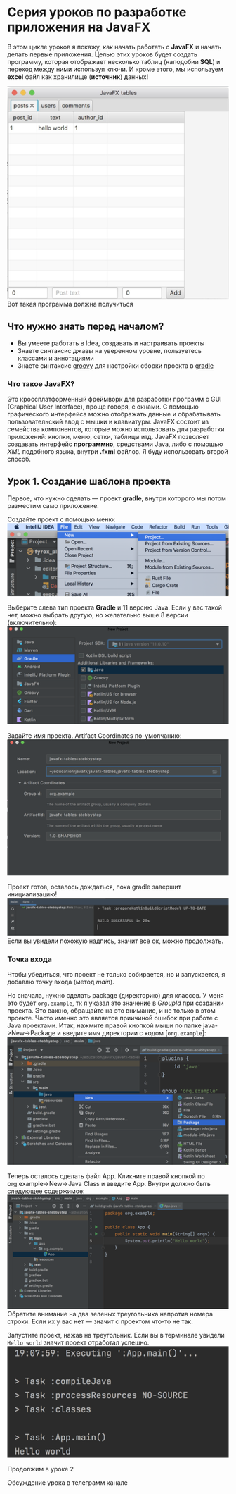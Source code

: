 # Cерия уроков по разработке приложения на JavaFX

В этом цикле уроков я покажу, как начать работать с **JavaFX** и начать делать первые приложения.
Целью этих уроков будет создать программу, которая отображает несколько таблиц (наподобии **SQL**) и переход между ними используя ключи. И кроме этого, мы используем **excel** файл как хранилище (**источник**) данных!

![Финальный результат](./docs/final-app.png)
Вот такая программа должна получиться

## Что нужно знать перед началом?

* Вы умеете работать в Idea, создавать и настраивать проекты
* Знаете синтаксис джавы на уверенном уровне, пользуетесь классами и аннотациями
* Знаете синтаксис [groovy](https://www.google.com/search?q=groovy&oq=groovy) для настройки сборки проекта в [gradle](https://www.google.com/search?q=gradle)

### Что такое JavaFX? 
Это кроссплатформенный фреймворк для разработки программ с GUI (Graphical User Interface), проще говоря, с окнами. С помощью графического интерфейса можно отображать данные и обрабатывать пользовательский ввод с мышки  и клавиатуры. JavaFX состоит из семейства компонентов, которые можно использовать для разработки приложений: кнопки, меню, сетки, таблицы итд. 
JavaFX позволяет создавать интерфейс **программно**, средствами Java, либо с помощью _XML_ подобного языка, внутри **.fxml** файлов. Я буду использовать второй способ. 

## Урок 1. Создание шаблона проекта

Первое, что нужно сделать — проект **gradle**, внутри которого мы потом разместим само приложение.

Создайте проект с помощью меню:
![Создание проекта в idea](./docs/idea-create-project.png)

Выберите слева тип проекта **Gradle** и 11 версию Java. Если у вас такой нет, можно выбрать другую, но желательно выше 8 версии (включительно):
![Выберите тип проекта и версию java](./docs/set-project-properties.png)

Задайте имя проекта. Artifact Coordinates по-умолчанию:
![Задайте настройки проекта](./docs/set-project-name.png)

Проект готов, осталось дождаться, пока gradle завершит инициализацию!
![Дождитесь окончания инициализации gradle](./docs/wait-for-project-ready.png)
Если вы увидели похожую надпись, значит все ок, можно продолжать.

### Точка входа

Чтобы убедиться, что проект не только собирается, но и запускается, я добавлю точку входа (метод _main_).

Но сначала, нужно сделать package (директорию) для классов. У меня это будет `org.example`, тк я указал это значение в _GroupId_ при создании проекта. Это важно, обращайте на это внимание, и не только в этом проекте. Часто именно это является приичиной ошибок при работе с Java проектами.
Итак, нажмите правой кнопкой мыши по папке java->New->Package и введите имя директории с кодом [`org.example`]:
![Создайте папку для файлов с кодом](./docs/create-project-package.png)

Теперь осталось сделать файл App. Кликните правой кнопкой по org.example->New->Java Class и введите App. Внутри должно быть следующее содержимое:
![Создайте точку входа](./docs/create-app-file.png)
Обратите внимание на два зеленых треугольника напротив номера строки. Если их у вас нет — значит с проектом что-то не так.

Запустите проект, нажав на треугольник. Если вы в терминале увидели `Hello world` значит проект отработал успешно.
![Проект успешно запустился](./docs/check-project-run.png)

Продолжим в уроке 2

Обсуждение урока в телеграмм канале

